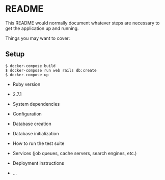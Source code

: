 # README

This README would normally document whatever steps are necessary to get the
application up and running.

Things you may want to cover:

## Setup

```
$ docker-compose build
$ docker-compose run web rails db:create
$ docker-compose up
```

* Ruby version
- 2.7.1

* System dependencies

* Configuration

* Database creation

* Database initialization

* How to run the test suite

* Services (job queues, cache servers, search engines, etc.)

* Deployment instructions

* ...
